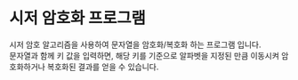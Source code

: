 # 시저 암호화 프로그램

시저 암호 알고리즘을 사용하여 문자열을 암호화/복호화 하는 프로그램 입니다.<br>
문자열과 함께 키 값을 입력하면, 해당 키를 기준으로 알파벳을 지정된 만큼 이동시켜 암호화하거나 복호화된 결과를 얻을 수 있습니다.
